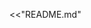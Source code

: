 <<"README.md"

<!-- 
## API

### Globals

<<[amend.api.globals]

### Project configuration

<<[amend.api.project]

### Components

<<[amend.api.components]

### Utilities

<<[amend.api.edit]
<<[amend.api.filesystem]
<<[amend.api.csv]
<<[amend.api.yaml]

### Lua extensions

<<[amend.api.lua.package]
<<[amend.api.lua.string]
<<[amend.api.lua.table]
<<[amend.api.lua.io]
<<[amend.api.lua.os]

## License

<<[amend.copyright]

<<[amend.license] -->
